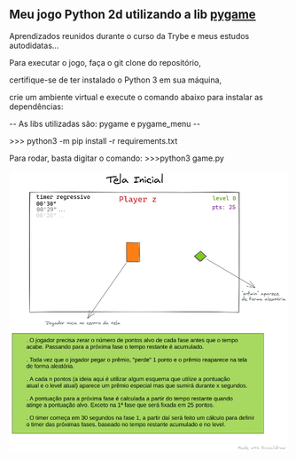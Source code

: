 <h2>Meu jogo Python 2d utilizando a lib <a href="https://www.pygame.org/news" target="_blank" rel="noreferrer noopener">pygame</a></h2>
<p>Aprendizados reunidos durante o curso da Trybe e meus estudos autodidatas...</p>

<p>Para executar o jogo, faça o git clone do repositório,</p>
<p>certifique-se de ter instalado o Python 3 em sua máquina,</p>
<p>crie um ambiente virtual e execute o comando abaixo para instalar as dependências:</p>
<span>-- As libs utilizadas são: pygame e pygame_menu --</span>
<p>>>> python3 -m pip install -r requirements.txt</p>
<p>Para rodar, basta digitar o comando: >>>python3 game.py</p>

<img src="/assets/rascunho1.png" alt="rascunhos pygame" />
